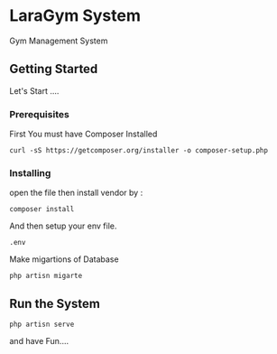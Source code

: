 # LaraGym System

Gym Management System

## Getting Started

Let's Start ....

### Prerequisites
First You must have Composer Installed 
```
curl -sS https://getcomposer.org/installer -o composer-setup.php

```

### Installing

open the file then install vendor by : 

```
composer install 
```

And then setup your env file.
```
.env
```
Make migartions of Database 
```
php artisn migarte
```


## Run the System

```
php artisn serve
```
and have Fun....
